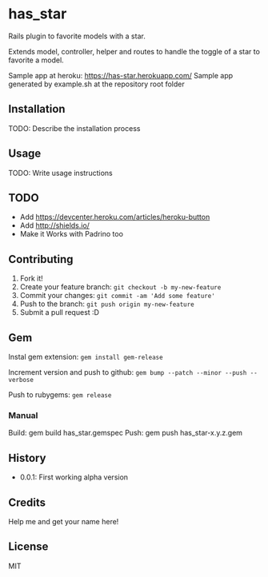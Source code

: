 # has_star

Rails plugin to favorite models with a star.

Extends model, controller, helper and routes to handle the toggle of a star to favorite a model.

Sample app at heroku: https://has-star.herokuapp.com/
Sample app generated by example.sh at the repository root folder

## Installation

TODO: Describe the installation process

## Usage

TODO: Write usage instructions

## TODO

- Add https://devcenter.heroku.com/articles/heroku-button
- Add http://shields.io/
- Make it Works with Padrino too

## Contributing

1. Fork it!
2. Create your feature branch: `git checkout -b my-new-feature`
3. Commit your changes: `git commit -am 'Add some feature'`
4. Push to the branch: `git push origin my-new-feature`
5. Submit a pull request :D

## Gem

Instal gem extension:
`gem install gem-release`

Increment version and push to github:
`gem bump --patch --minor --push --verbose`

Push to rubygems:
`gem release`

### Manual

Build: gem build has_star.gemspec
Push:  gem push has_star-x.y.z.gem

## History

- 0.0.1: First working alpha version

## Credits

Help me and get your name here!

## License

MIT
